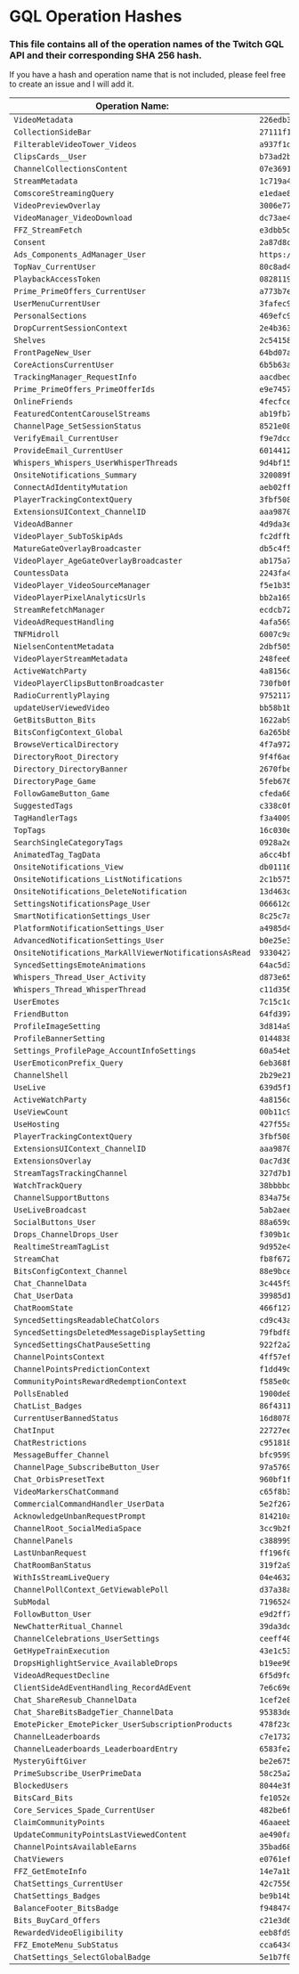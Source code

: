 # GQL Operation Hashes

### This file contains all of the operation names of the Twitch GQL API and their corresponding SHA 256 hash.

If you have a hash and operation name that is not included, please feel free to create an issue and I will add it.


| Operation Name:  | SHA 256 Hash: |
| ------------- | ------------- |
| `VideoMetadata`  | `226edb3e692509f727fd56821f5653c05740242c82b0388883e0c0e75dcbf687`  |
| `CollectionSideBar`  | `27111f1b382effad0b6def325caef1909c733fe6a4fbabf54f8d491ef2cf2f14`  |
| `FilterableVideoTower_Videos`  | `a937f1d22e269e39a03b509f65a7490f9fc247d7f83d6ac1421523e3b68042cb`  |
| `ClipsCards__User`  | `b73ad2bfaecfd30a9e6c28fada15bd97032c83ec77a0440766a56fe0bd632777`  |
| `ChannelCollectionsContent`  | `07e3691a1bad77a36aba590c351180439a40baefc1c275356f40fc7082419a84`  |
| `StreamMetadata`  | `1c719a40e481453e5c48d9bb585d971b8b372f8ebb105b17076722264dfa5b3e`  |
| `ComscoreStreamingQuery`  | `e1edae8122517d013405f237ffcc124515dc6ded82480a88daef69c83b53ac01`  |
| `VideoPreviewOverlay`  | `3006e77e51b128d838fa4e835723ca4dc9a05c5efd4466c1085215c6e437e65c`  |
| `VideoManager_VideoDownload`  | `dc73ae4ca87da62676a42a61866bbe725b41e8859077f438b8718e2083b6db3c`  |
| `FFZ_StreamFetch`  | `e3dbb5d8509ff2ef9d6518bf6749d2112bf6fc3ee2886248579bd7db0feb6504`  |
| `Consent`  | `2a87d8c78d15949c942110d894b7c8168910b026627e6cf9e2516ca4ccc68d66`  |
| `Ads_Components_AdManager_User`  | `https://gql.twitch.tv/gql#origin=twilight`  |
| `TopNav_CurrentUser`  | `80c8ad4839b2922ac5ea7a6e38d8c88ab4c0462cf1c7f2d4d86542736ff3f916`  |
| `PlaybackAccessToken`  | `0828119ded1c13477966434e15800ff57ddacf13ba1911c129dc2200705b0712`  |
| `Prime_PrimeOffers_CurrentUser`  | `a773b7efefe390d49753520f7db73d03794b008af6acc22c06a2c630d46d5518`  |
| `UserMenuCurrentUser`  | `3fafec9996208e9c38f39893cc8cf7ed1933c77daff806b8171a1be54625b620`  |
| `PersonalSections`  | `469efc9442aa2b7634a3ab36eae1778b78ec7ccf062d2b17833afb0e66b78a25`  |
| `DropCurrentSessionContext`  | `2e4b3630b91552eb05b76a94b6850eb25fe42263b7cf6d06bee6d156dd247c1c`  |
| `Shelves`  | `2c541588f5f5a5f53df38ec0852355869a198fe449e7d9293686596f6a408af0`  |
| `FrontPageNew_User`  | `64bd07a2cbaca80699d62636d966cf6395a5d14a1f0a14282067dcb28b13eb11`  |
| `CoreActionsCurrentUser`  | `6b5b63a013cf66a995d61f71a508ab5c8e4473350c5d4136f846ba65e8101e95`  |
| `TrackingManager_RequestInfo`  | `aacdbed250e409105d124ea697ad291a06864c9343067714559fa01230c4cf1b`  |
| `Prime_PrimeOffers_PrimeOfferIds`  | `e9e74571ac09d2d0c1642d30df819bd35622664fa0ac7879f71e312757678142`  |
| `OnlineFriends`  | `4fecfced6ce413ffa2eee3c6ce09cddd8fb251763c594c26fba5108cf2b92e69`  |
| `FeaturedContentCarouselStreams`  | `ab19fb72d5e43c8edc59d41300a129548cb1a67feca04f921bf705a74bb70a24`  |
| `ChannelPage_SetSessionStatus`  | `8521e08af74c8cb5128e4bb99fa53b591391cb19492e65fb0489aeee2f96947f`  |
| `VerifyEmail_CurrentUser`  | `f9e7dcdf7e99c314c82d8f7f725fab5f99d1df3d7359b53c9ae122deec590198`  |
| `ProvideEmail_CurrentUser`  | `6014412be398a2d10d7bf8503d8ff267ae31e1a6648b0e76bac0500310f5bf10`  |
| `Whispers_Whispers_UserWhisperThreads`  | `9d4bf15288a0b4d96492c97dafa17222aa000528adcad4f8d1652441d9132d62`  |
| `OnsiteNotifications_Summary`  | `320089fa2597eb12d339a603d0c3b8c699ea2d644a5d39f2b38d3f5628aaa37f`  |
| `ConnectAdIdentityMutation`  | `aeb02ffde95392868a9da662631090526b891a2972620e6b6393873a39111564`  |
| `PlayerTrackingContextQuery`  | `3fbf508886ff5e008cb94047acc752aad7428c07b6055995604de16c4b01160a`  |
| `ExtensionsUIContext_ChannelID`  | `aaa9870965b55ecb88e01a4d73b5427e8ff9397eea16b9adbd08cad86d3b9d25`  |
| `VideoAdBanner`  | `4d9da3e74d52b668ad9f163a641236f2c804e1129f717f2861b362310e6c64c7`  |
| `VideoPlayer_SubToSkipAds`  | `fc2dffb83a22adf1030eea340c680a7698d705c7dd31fdb2dd39c07ad05e27e3`  |
| `MatureGateOverlayBroadcaster`  | `db5c4f54238cb6cde9d1ab49dab9d6388bb4990304766fcd70c1f37d4ed93bdb`  |
| `VideoPlayer_AgeGateOverlayBroadcaster`  | `ab175a77fb908cd5dfe25d6d23da0765b3fc187e3d3461d1c7b157c354e917ee`  |
| `CountessData`  | `2243fa4daedcf4607ddcb95bb6cda7bb4c7421f6fde66fbd824702b4922c0e76`  |
| `VideoPlayer_VideoSourceManager`  | `f5e1b35d6f5a40348c6476fea36945d0931ba50621e1701b6c31252ee498cc3e`  |
| `VideoPlayerPixelAnalyticsUrls`  | `bb2a169a523dc7bb6a4369f14548f11b89124aa306b3ab3a7bf1b059e779f296`  |
| `StreamRefetchManager`  | `ecdcb724b0559d49689e6a32795e6a43bba4b2071b5e762a4d1edf2bb42a6789`  |
| `VideoAdRequestHandling`  | `4afa569067d6d37579e2d08f39fdf28db340572a6a7924c8523ec2cb5707ac23`  |
| `TNFMidroll`  | `6007c9affc138041a2f71ea322a665799579fc167bef38c1e0b26b2d4c90fd02`  |
| `NielsenContentMetadata`  | `2dbf505ee929438369e68e72319d1106bb3c142e295332fac157c90638968586`  |
| `VideoPlayerStreamMetadata`  | `248fee6868e983c4e7b69074e888960f77735bd21a1d4a1d882b55f45d30a420`  |
| `ActiveWatchParty`  | `4a8156c97b19e3a36e081cf6d6ddb5dbf9f9b02ae60e4d2ff26ed70aebc80a30`  |
| `VideoPlayerClipsButtonBroadcaster`  | `730fb0ffd8f189610597747a011af437a122e842cd80db337c1ecf876a0da173`  |
| `RadioCurrentlyPlaying`  | `97521175417f6867e84b7157e506ed6929c234b0ee3599eb87ea503e9a634ca7`  |
| `updateUserViewedVideo`  | `bb58b1bd08a4ca0c61f2b8d323381a5f4cd39d763da8698f680ef1dfaea89ca1`  |
| `GetBitsButton_Bits`  | `1622ab9e754d97acfb154caaf3d9d583c44408a76be6d4aba5a67cdba4e72452`  |
| `BitsConfigContext_Global`  | `6a265b86f3be1c8d11bdcf32c183e106028c6171e985cc2584d15f7840f5fee6`  |
| `BrowseVerticalDirectory`  | `4f7a9727d14da3c5f2c95b9eee6f4969a949cdfef7296292a1ec991189df94d2`  |
| `DirectoryRoot_Directory`  | `9f4f6ae67f21ee50b454fcf048691107a52bfe7907ead73b9427398e343ca319`  |
| `Directory_DirectoryBanner`  | `2670fbecd8fbea0211c56528d6eff5752ef9d6c73cd5238d395784b46335ded4`  |
| `DirectoryPage_Game`  | `5feb6766dc5d70b33ae9a37cda21e1cd7674187cb74f84b4dd3eb69086d9489c`  |
| `FollowGameButton_Game`  | `cfeda60899b6b867b2d7f30c8556778c4a9cc8268bd1aadd9f88134a0f642a02`  |
| `SuggestedTags`  | `c338c0f514586c28b7a3d95deff9279c969e9338c7286d6329d65636e6ddd831`  |
| `TagHandlerTags`  | `f3a400934fbceac008cc353cee3e8a770b73bf413b35944a7cb43b3bfab9352b`  |
| `TopTags`  | `16c030e5b84bf696f9cf25bee7ddde328c93f2b481a0519a806c19d0e91ab9c1`  |
| `SearchSingleCategoryTags`  | `0928a2ec27d51a3be8562d1b724a4b03164b94d26e415be1485a7c6230eb5cac`  |
| `AnimatedTag_TagData`  | `a6cc4bf9c2fb0b9da208aab1ed1658b21c57532de5381e5ac85ddf39bf4318af`  |
| `OnsiteNotifications_View`  | `db011164c7980ce0b90b04d8ecab0c27cfc8505170e2d6b1a5a51060a8e658df`  |
| `OnsiteNotifications_ListNotifications`  | `2c1b575a79145959ac3c5ab0df60c2815f58453286a986c56aed0472f4f7a671`  |
| `OnsiteNotifications_DeleteNotification`  | `13d463c831f28ffe17dccf55b3148ed8b3edbbd0ebadd56352f1ff0160616816`  |
| `SettingsNotificationsPage_User`  | `066612d3d17cc710e325747455c45b76e7d60440bb115f7a1a1caa3e5b094235`  |
| `SmartNotificationSettings_User`  | `8c25c7a7d42bf79c2262f18837221ac5f8f57004cc8bd95b5c53d953ab8c7258`  |
| `PlatformNotificationSettings_User`  | `a4985d4b0b0e57db35b4f12bb89b9d4cbaf8da6860f32989cf47b165b91fbb47`  |
| `AdvancedNotificationSettings_User`  | `b0e25e3ffd4572bd6ec8d5460f21780edff3c7537552579f7c0018a58d006e37`  |
| `OnsiteNotifications_MarkAllViewerNotificationsAsRead`  | `9330427d339def4a58512565c3edc319b8946ba01d0a3c4bff4fe314c8db1c2e`  |
| `SyncedSettingsEmoteAnimations`  | `64ac5d385b316fd889f8c46942a7c7463a1429452ef20ffc5d0cd23fcc4ecf30`  |
| `Whispers_Thread_User_Activity`  | `d873e65f082f055c70aac6f7d89c45f93111f07c3d9616cf4942cefe483407c6`  |
| `Whispers_Thread_WhisperThread`  | `c11d356f7e2d8a2b7da3f90c11487414b7fb188649bafe331e93937a5da2310d`  |
| `UserEmotes`  | `7c15c1c83a9cf574aa202ddf6f40594ff75b2715746d98a20eea068e0c1179b7`  |
| `FriendButton`  | `64fd397afe5afdefe037f98dfbd4d5dbde17deb92345647e9b34b87254b23c78`  |
| `ProfileImageSetting`  | `3d814a91606062a51f71e90c9b5a2d6e86792f52dacd912967d458067b5db44d`  |
| `ProfileBannerSetting`  | `0144838d4c979ed9c0bbac8f52df180be711e4a0afd9fde81d70a73d0316627c`  |
| `Settings_ProfilePage_AccountInfoSettings`  | `60a54ebcbd29e095db489ed6268f33d5fe5ed1d4fa3176668d8091587ae81779`  |
| `UserEmoticonPrefix_Query`  | `6eb368f3a785c358509cc0da9ff56ac76d535e255196d496dd7312487d3abbe1`  |
| `ChannelShell`  | `2b29e2150fe65ee346e03bd417bbabbd0471a01a84edb7a74e3c6064b0283287`  |
| `UseLive`  | `639d5f11bfb8bf3053b424d9ef650d04c4ebb7d94711d644afb08fe9a0fad5d9`  |
| `ActiveWatchParty`  | `4a8156c97b19e3a36e081cf6d6ddb5dbf9f9b02ae60e4d2ff26ed70aebc80a30`  |
| `UseViewCount`  | `00b11c9c428f79ae228f30080a06ffd8226a1f068d6f52fbc057cbde66e994c2`  |
| `UseHosting`  | `427f55a3daca510f726c02695a898ef3a0de4355b39af328848876052ea6b337`  |
| `PlayerTrackingContextQuery`  | `3fbf508886ff5e008cb94047acc752aad7428c07b6055995604de16c4b01160a`  |
| `ExtensionsUIContext_ChannelID`  | `aaa9870965b55ecb88e01a4d73b5427e8ff9397eea16b9adbd08cad86d3b9d25`  |
| `ExtensionsOverlay`  | `0ac7d363a6f57917933f99a1066075cc38fcdb87c10643fbb2aeacf21399f7b9`  |
| `StreamTagsTrackingChannel`  | `327d7b1596b37898de6a0eaabfdd8ee37b6cc586daab0d12b8fad64f03856a4a`  |
| `WatchTrackQuery`  | `38bbbbd9ae2e0150f335e208b05cf09978e542b464a78c2d4952673cd02ea42b`  |
| `ChannelSupportButtons`  | `834a75e1c06cffada00f0900664a5033e392f6fb655fae8d2e25b21b340545a9`  |
| `UseLiveBroadcast`  | `5ab2aee4bf1e768b9dc9020a9ae7ccf6f30f78b0a91d5dad504b29df4762c08a`  |
| `SocialButtons_User`  | `88a659c6b68880a8dc008a04137508fae7cd4f093ccc6ea7e7df39cba5753a97`  |
| `Drops_ChannelDrops_User`  | `f309b1d517d288074d50d96512059857cc67d8905d1379e414d70f7b981f2618`  |
| `RealtimeStreamTagList`  | `9d952e4aacd4f8bb9f159bd4d5886d72c398007249a8b09e604a651fc2f8ac17`  |
| `StreamChat`  | `fb8f672d720bfc19c4b443c68ffd019199ace25964f742f23d2018b900637135`  |
| `BitsConfigContext_Channel`  | `88e9bced4d95b65e2d22350f1bcee31fe0aaefbdfbf4776c5ab416e45d1017cb`  |
| `Chat_ChannelData`  | `3c445f9a8315fa164f2d3fb12c2f932754c2f2c129f952605b9ec6cf026dd362`  |
| `Chat_UserData`  | `39985d1ff9324442a3a5df1be212e1bc4f358a31100e5025c4e61a07d7e70743`  |
| `ChatRoomState`  | `466f127e635f246ad330ec5c27da2c6969790e10cc1f1936d95c500d978ae4bc`  |
| `SyncedSettingsReadableChatColors`  | `cd9c43ab3cb4c04515a879bbd618055aab18c6ac4081ed9de333945ca91247ba`  |
| `SyncedSettingsDeletedMessageDisplaySetting`  | `79fbdf86e8ee5fa4ca27cad96c292702eed8a8cc14faedc874a577f6e8fe4004`  |
| `SyncedSettingsChatPauseSetting`  | `922f2a23e49da4ce2660f7fbfeefeefab19f7651196f9b54f03555590f173627`  |
| `ChannelPointsContext`  | `4ff57ef1b454f846569e8afff8a208e164355cd844a1d04ae8652b7f637ca0e0`  |
| `ChannelPointsPredictionContext`  | `f1dd49dc28cd5bcdcab31b5eaf57a2415f190b9bf6c1dc9ad4a8be579b55bfc8`  |
| `CommunityPointsRewardRedemptionContext`  | `f585e0d07bee16fa1355238b1762c095cc10470edc263d38c4e3a1b8a7e53f65`  |
| `PollsEnabled`  | `1900de8facb83d18c02677c0625e0299c4277b551868d1c9afb998542d57c121`  |
| `ChatList_Badges`  | `86f43113c04606e6476e39dcd432dee47c994d77a83e54b732e11d4935f0cd08`  |
| `CurrentUserBannedStatus`  | `16d8078becef280c724b7ba48c6402532bdc22783d9e0db67606c817eccd77d8`  |
| `ChatInput`  | `22727eec3a9dce88c7d05c3e1dbae16e5a6700ddb071ef835e4932e620f75288`  |
| `ChatRestrictions`  | `c951818670b7beab0f9332303f5a3824316e8d78423e6c6336f4235207b09e54`  |
| `MessageBuffer_Channel`  | `bfc959904f55b5003ae4674d4bea83ebdcd8867ad76e12f38957d433902d2fcc`  |
| `ChannelPage_SubscribeButton_User`  | `97a576951e030c665f65f44d1ba8d498bc59be3af0db1c92806690efb2f30197`  |
| `Chat_OrbisPresetText`  | `960bf1fac4adb3f4e99b0c67627180d5f5ebb6e46139b1149fbdeab68f7f62e1`  |
| `VideoMarkersChatCommand`  | `c65f8b33e3bcccf2b16057e8f445311d213ecf8729f842ccdc71908231fa9a78`  |
| `CommercialCommandHandler_UserData`  | `5e2f2677868f33654d5538f4c428fb3f55d554f2c8ee2e3bc7e2a1dd32b8d1a0`  |
| `AcknowledgeUnbanRequestPrompt`  | `814210afb9c7c392ce35028f3a3aebfff446c3be2925af8c9ff4c04a34fe8c5f`  |
| `ChannelRoot_SocialMediaSpace`  | `3cc9b2fc1ce60c0d0bd271e795e6c9d0baef0d7cb8a0f130c5311f4d045157da`  |
| `ChannelPanels`  | `c388999b5fcd8063deafc7f7ad32ebd1cce3d94953c20bf96cffeef643327322`  |
| `LastUnbanRequest`  | `ff196f08b09d9f9f977610f676cfc56bc5e2f679ad773c1acc4f889defb9aebd`  |
| `ChatRoomBanStatus`  | `319f2a9a3ac7ddecd7925944416c14b818b65676ab69da604460b68938d22bea`  |
| `WithIsStreamLiveQuery`  | `04e46329a6786ff3a81c01c50bfa5d725902507a0deb83b0edbf7abe7a3716ea`  |
| `ChannelPollContext_GetViewablePoll`  | `d37a38ac165e9a15c26cd631d70070ee4339d48ff4975053e622b918ce638e0f`  |
| `SubModal`  | `71965248fca59d3d40717e71d5c639aa64d93c6c9492bd3664904b751c8de9ad`  |
| `FollowButton_User`  | `e9d2ff77364edf7b625d625bcd76a2a59d071b1e4860814aab7546b81c9c93ed`  |
| `NewChatterRitual_Channel`  | `39da3dc75e90d635d3dfe1f0054a9022c247216d1c915420c1f9ddeeb9f54415`  |
| `ChannelCelebrations_UserSettings`  | `ceeff40199ec8316eea6935599635f4b89872a797be547f15e7f52a5762f27c1`  |
| `GetHypeTrainExecution`  | `43e1c53077794d0d87046e60252bb4544995d6597edf85358d592a0d0676c0ae`  |
| `DropsHighlightService_AvailableDrops`  | `b19ee96a0e79e3f8281c4108bc4c7b3f232266db6f96fd04a339ab393673a075`  |
| `VideoAdRequestDecline`  | `6f5d9fdc36a3c879cca7debdbe21c62d5cac4ad5b30b635263eff68335b96a71`  |
| `ClientSideAdEventHandling_RecordAdEvent`  | `7e6c69e6eb59f8ccb97ab73686f3d8b7d85a72a0298745ccd8bfc68e4054ca5b`  |
| `Chat_ShareResub_ChannelData`  | `1cef2e84b602f767839e5ffd489e81536e9d11e0be250bb85a17974cedad8f54`  |
| `Chat_ShareBitsBadgeTier_ChannelData`  | `95383deae2b82f718b9d713ca433807ff60dffa8c834e2ae92abdfeb55586fc4`  |
| `EmotePicker_EmotePicker_UserSubscriptionProducts`  | `478f23da112f79db1a7ff46eb559c7900e1e706206a34489b30c238a4bbd3778`  |
| `ChannelLeaderboards`  | `c7e1732da78569cab1c753f75b88433cec07844b0db92b4158e26462799b7540`  |
| `ChannelLeaderboards_LeaderboardEntry`  | `6583fe25aede702c6798ab60bb8cc2fbdc7f23df9f36e8e8554db186c094e4e2`  |
| `MysteryGiftGiver`  | `be2e6756b13421c8526132eb73e6ca4caae991f4622cd96e7ec2bcbf2c09ff0c`  |
| `PrimeSubscribe_UserPrimeData`  | `58c25a2b0ccbde33498f3a5cf6027ff32168febd8a63b749f184028e8ab9192a`  |
| `BlockedUsers`  | `8044e3fd61f8158a39e07b38f5d1a279d1fdb748faa9889fde046feae640f76b`  |
| `BitsCard_Bits`  | `fe1052e19ce99f10b5bd9ab63c5de15405ce87a1644527498f0fc1aadeff89f2`  |
| `Core_Services_Spade_CurrentUser`  | `482be6fdcd0ff8e6a55192210e2ec6db8a67392f206021e81abe0347fc727ebe`  |
| `ClaimCommunityPoints`  | `46aaeebe02c99afdf4fc97c7c0cba964124bf6b0af229395f1f6d1feed05b3d0`  |
| `UpdateCommunityPointsLastViewedContent`  | `ae490fa8c1c284f6da9e43f0e7b6418100d887de8dd62ef2a08e320b8b75c1cf`  |
| `ChannelPointsAvailableEarns`  | `35bad6818900beac208c7ff81df030932e1f5100846e406ed2a4d40df1bc8ebf`  |
| `ChatViewers`  | `e0761ef5444ee3acccee5cfc5b834cbfd7dc220133aa5fbefe1b66120f506250`  |
| `FFZ_GetEmoteInfo`  | `14e7a1b021bca291ded3af1302ea1101f6497c2f534738ae7fe0d0dacc39c33c`  |
| `ChatSettings_CurrentUser`  | `42c75568e2564e978ed878ef8f88cb51d2df89811159b2eba6101ae7a18d8b04`  |
| `ChatSettings_Badges`  | `be9b14bb86280797df345190f3a2a9761f5a3e44977ed45573ba67e46c887c00`  |
| `BalanceFooter_BitsBadge`  | `f948474a44b785c76d995e1549e2dbdc6dcd768039769b6ce0c8c93f90617ba3`  |
| `Bits_BuyCard_Offers`  | `c21e3d6c3c562ddd98da22049910cbaf4ec892b1972bc9cdcb51ef7ed5dbf949`  |
| `RewardedVideoEligibility`  | `eeb8fd97b6034c4c9e792b93d2faa5d5f0d01902a23cfe823539c5518dd08eda`  |
| `FFZ_EmoteMenu_SubStatus`  | `cca64347da920b6adf4e8ed35fba4b556725508b6190cafe0bd1554c8618eb81`  |
| `ChatSettings_SelectGlobalBadge`  | `5e1b7f0ba771ca8eb81c0fcd5b8f4ff559ec2dc71cc9256e04ec2665049fc4e5`  |
